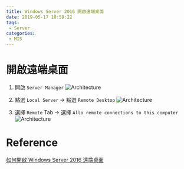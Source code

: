 ```yaml
---
title: Windows Server 2016 開啟遠端桌面
date: 2019-05-17 10:59:22
tags: 
 - Server
categories: 
 - MIS
---
```


# 開啟遠端桌面
1. 開啟 `Server Manager`
![Architecture](1.png)

2. 點選 `Local Server` → 點選 `Remote Desktop`
![Architecture](2.png)

3. 選擇 `Remote` Tab → 選擇 `Allo remote connections to this computer`
![Architecture](3.png)

# Reference
[如何開啟 Windows Server 2016 遠端桌面](https://blog.yowko.com/windows-server-2016-enable-remote-desktop/)